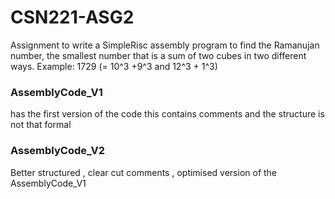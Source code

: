 # CSN221-ASG2
Assignment to write a SimpleRisc assembly program to find the Ramanujan number, the smallest number that is a sum of two cubes in two different ways.   Example: 1729 (= 10^3 +9^3 and 12^3 + 1^3) 


### AssemblyCode_V1 
has the first version of the code this contains comments and the structure is not that formal


### AssemblyCode_V2
Better structured , clear cut comments , optimised version of the AssemblyCode_V1
